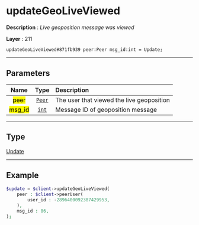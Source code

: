 # updateGeoLiveViewed

**Description** : *Live geoposition message was viewed*

**Layer** : 211

```tl
updateGeoLiveViewed#871fb939 peer:Peer msg_id:int = Update;
```

---

## Parameters

| Name | Type | Description |
| :---: | :---: | :--- |
| <mark>peer</mark> | [`Peer`](type/Peer) | The user that viewed the live geoposition |
| <mark>msg_id</mark> | [`int`](type/int) | Message ID of geoposition message |

---

## Type

[Update](type/Update)

---

## Example

```php
$update = $client->updateGeoLiveViewed(
	peer : $client->peerUser(
		user_id : -2896400092387429953,
	),
	msg_id : 86,
);
```